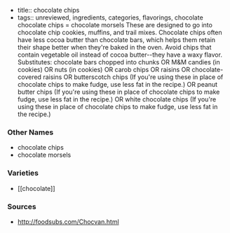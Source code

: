 - title:: chocolate chips
- tags:: unreviewed, ingredients, categories, flavorings, chocolate
chocolate chips = chocolate morsels These are designed to go into chocolate chip cookies, muffins, and trail mixes. Chocolate chips often have less cocoa butter than chocolate bars, which helps them retain their shape better when they're baked in the oven. Avoid chips that contain vegetable oil instead of cocoa butter--they have a waxy flavor. Substitutes: chocolate bars chopped into chunks OR M&M candies (in cookies) OR nuts (in cookies) OR carob chips OR raisins OR chocolate-covered raisins OR butterscotch chips (If you're using these in place of chocolate chips to make fudge, use less fat in the recipe.) OR peanut butter chips (If you're using these in place of chocolate chips to make fudge, use less fat in the recipe.) OR white chocolate chips (If you're using these in place of chocolate chips to make fudge, use less fat in the recipe.)

### Other Names

* chocolate chips
* chocolate morsels

### Varieties

* [[chocolate]]

### Sources
* http://foodsubs.com/Chocvan.html
